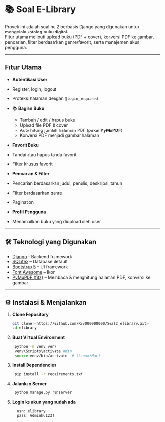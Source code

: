 # 📚 Soal E-Library

Proyek ini adalah soal no 2 berbasis Django yang digunakan untuk mengelola katalog buku digital.  
Fitur utama meliputi upload buku (PDF + cover), konversi PDF ke gambar, pencarian, filter berdasarkan genre/favorit, serta manajemen akun pengguna.

---

##  Fitur Utama
-  **Autentikasi User**
  - Register, login, logout
  - Proteksi halaman dengan `@login_required`

- 📚 **Bagian Buku**
  - Tambah / edit / hapus buku
  - Upload file PDF & cover
  - Auto hitung jumlah halaman PDF (pakai **PyMuPDF**)
  - Konversi PDF menjadi gambar halaman

-  **Favorit Buku**
  - Tandai atau hapus tanda favorit
  - Filter khusus favorit

-  **Pencarian & Filter**
  - Pencarian berdasarkan judul, penulis, deskripsi, tahun
  - Filter berdasarkan genre
  - Pagination

-  **Profil Pengguna**
  - Menampilkan buku yang diupload oleh user

---

## 🛠️ Teknologi yang Digunakan
- [Django](https://www.djangoproject.com/) – Backend framework
- [SQLite3](https://www.sqlite.org/) – Database default
- [Bootstrap 5](https://getbootstrap.com/) – UI framework
- [Font Awesome](https://fontawesome.com/) – Ikon
- [PyMuPDF (fitz)](https://pymupdf.readthedocs.io/) – Membaca & menghitung halaman PDF, konversi ke gambar

---

## ⚙️ Instalasi & Menjalankan

1. **Clone Repository**
   ```bash
   git clone <https://github.com/Roy000000000/Soal2_elibrary.git>
   cd elibrary
2. **Buat Virtual Environment**
   ```bash
    python -m venv venv
    venv\Scripts\activate #Win
    source venv/bin/activate  # (Linux/Mac)
4. **Install Dependencies**
   ```bash
    pip install -r requirements.txt
6. **Jalankan Server**
   ```bash
    python manage.py runserver
8. **Login ke akun yang sudah ada**
   ```bash
     usn: elibrary
     pass: Adminku123!







